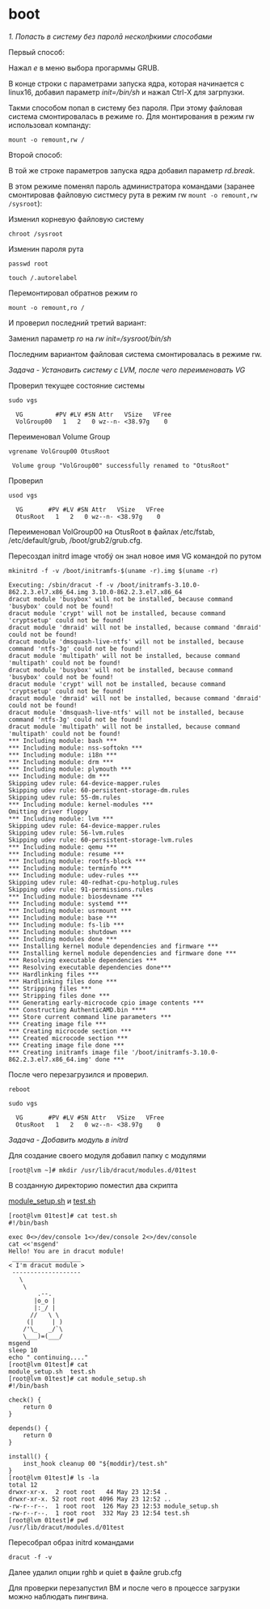# boot
*1. Попасть в систему без паролā несколþкими способами*

Первый способ:

Нажал *e* в меню выбора прогарммы GRUB.

В конце строки с параметрами запуска ядра, которая начинается с linux16, добавил параметр *init=/bin/sh* и нажал Ctrl-X для загрпузки.

Такми способом попал в систему без пароля. При этому файловая система смонтировалась в режиме ro. Для монтирования в режим rw использовал компанду:

`mount -o remount,rw /`

Второй способ:

В той же строке параметров запуска ядра добавил параметр *rd.break*.

В этом режиме поменял пароль администратора командами (заранее смонтировав файловую систмесу рута в режим rw `mount -o remount,rw /sysroot`):

Изменил корневую файловую систему

`chroot /sysroot`

Изменин пароля рута

`passwd root`

`touch /.autorelabel`

Перемонтировал обратнов  режим ro

`mount -o remount,ro /`

И проверил последний третий вариант:

Заменил параметр *ro* на *rw init=/sysroot/bin/sh* 

Последним вариантом файловая система смонтировалась в режиме rw.

*Задача - Установить систему с LVM, после чего переименовать VG*

Проверил текущее состояние системы

`sudo vgs`

```
  VG         #PV #LV #SN Attr   VSize   VFree
  VolGroup00   1   2   0 wz--n- <38.97g    0
```

Переименовал Volume Group

`vgrename VolGroup00 OtusRoot`

```
 Volume group "VolGroup00" successfully renamed to "OtusRoot"
```

Проверил

`usod vgs`

```
  VG       #PV #LV #SN Attr   VSize   VFree
  OtusRoot   1   2   0 wz--n- <38.97g    0
```

Переименовал VolGroup00 на OtusRoot в файлах  /etc/fstab, /etc/default/grub, /boot/grub2/grub.cfg.

Пересоздал initrd image чтобý он знал новое имя VG командой по рутом

`mkinitrd -f -v /boot/initramfs-$(uname -r).img $(uname -r)`

```
Executing: /sbin/dracut -f -v /boot/initramfs-3.10.0-862.2.3.el7.x86_64.img 3.10.0-862.2.3.el7.x86_64
dracut module 'busybox' will not be installed, because command 'busybox' could not be found!
dracut module 'crypt' will not be installed, because command 'cryptsetup' could not be found!
dracut module 'dmraid' will not be installed, because command 'dmraid' could not be found!
dracut module 'dmsquash-live-ntfs' will not be installed, because command 'ntfs-3g' could not be found!
dracut module 'multipath' will not be installed, because command 'multipath' could not be found!
dracut module 'busybox' will not be installed, because command 'busybox' could not be found!
dracut module 'crypt' will not be installed, because command 'cryptsetup' could not be found!
dracut module 'dmraid' will not be installed, because command 'dmraid' could not be found!
dracut module 'dmsquash-live-ntfs' will not be installed, because command 'ntfs-3g' could not be found!
dracut module 'multipath' will not be installed, because command 'multipath' could not be found!
*** Including module: bash ***
*** Including module: nss-softokn ***
*** Including module: i18n ***
*** Including module: drm ***
*** Including module: plymouth ***
*** Including module: dm ***
Skipping udev rule: 64-device-mapper.rules
Skipping udev rule: 60-persistent-storage-dm.rules
Skipping udev rule: 55-dm.rules
*** Including module: kernel-modules ***
Omitting driver floppy
*** Including module: lvm ***
Skipping udev rule: 64-device-mapper.rules
Skipping udev rule: 56-lvm.rules
Skipping udev rule: 60-persistent-storage-lvm.rules
*** Including module: qemu ***
*** Including module: resume ***
*** Including module: rootfs-block ***
*** Including module: terminfo ***
*** Including module: udev-rules ***
Skipping udev rule: 40-redhat-cpu-hotplug.rules
Skipping udev rule: 91-permissions.rules
*** Including module: biosdevname ***
*** Including module: systemd ***
*** Including module: usrmount ***
*** Including module: base ***
*** Including module: fs-lib ***
*** Including module: shutdown ***
*** Including modules done ***
*** Installing kernel module dependencies and firmware ***
*** Installing kernel module dependencies and firmware done ***
*** Resolving executable dependencies ***
*** Resolving executable dependencies done***
*** Hardlinking files ***
*** Hardlinking files done ***
*** Stripping files ***
*** Stripping files done ***
*** Generating early-microcode cpio image contents ***
*** Constructing AuthenticAMD.bin ****
*** Store current command line parameters ***
*** Creating image file ***
*** Creating microcode section ***
*** Created microcode section ***
*** Creating image file done ***
*** Creating initramfs image file '/boot/initramfs-3.10.0-862.2.3.el7.x86_64.img' done ***
```

После чего перезагрузился и проверил.

`reboot`

`sudo vgs`

```
  VG       #PV #LV #SN Attr   VSize   VFree
  OtusRoot   1   2   0 wz--n- <38.97g    0
```

*Задача - Добавить модуль в initrd*

Для создание своего модуля добавил папку с модулями

`[root@lvm ~]# mkdir /usr/lib/dracut/modules.d/01test`

В созданную директорию поместил два скрипта

[module_setup.sh](https://github.com/Sergey-SSA/boot/blob/master/gistfile1.txt) и [test.sh](https://github.com/Sergey-SSA/boot/blob/master/test.sh)

```
[root@lvm 01test]# cat test.sh
#!/bin/bash

exec 0<>/dev/console 1<>/dev/console 2<>/dev/console
cat <<'msgend'
Hello! You are in dracut module!
 ___________________
< I'm dracut module >
 -------------------
   \
    \
        .--.
       |o_o |
       |:_/ |
      //   \ \
     (|     | )
    /'\_   _/`\
    \___)=(___/
msgend
sleep 10
echo " continuing...."
[root@lvm 01test]# cat
module_setup.sh  test.sh
[root@lvm 01test]# cat module_setup.sh
#!/bin/bash

check() {
    return 0
}

depends() {
    return 0
}

install() {
    inst_hook cleanup 00 "${moddir}/test.sh"
}
[root@lvm 01test]# ls -la
total 12
drwxr-xr-x.  2 root root   44 May 23 12:54 .
drwxr-xr-x. 52 root root 4096 May 23 12:52 ..
-rw-r--r--.  1 root root  126 May 23 12:53 module_setup.sh
-rw-r--r--.  1 root root  332 May 23 12:54 test.sh
[root@lvm 01test]# pwd
/usr/lib/dracut/modules.d/01test
```

Пересобрал образ initrd командами

`dracut -f -v`

Далее удалил опции rghb и quiet в файле grub.cfg

Для проверки перезапустил ВМ и после чего в процессе загрузки можно наблюдать пингвина.

